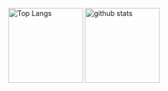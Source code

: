 <p align="left"> 
  <img alt="Top Langs" height="150px" src="https://github-readme-stats.vercel.app/api/top-langs/?username=Kei01234Kei&layout=compact&show_icons=true&theme=radical" />
  <img alt="github stats" height="150px" src="https://github-readme-stats.vercel.app/api?username=Kei01234Kei&theme=radical&show_icons=true" />
</p>

<!--
**Kei01234Kei/Kei01234Kei** is a ✨ _special_ ✨ repository because its `README.md` (this file) appears on your GitHub profile.

Here are some ideas to get you started:

- 🔭 I’m currently working on ...
- 🌱 I’m currently learning ...
- 👯 I’m looking to collaborate on ...
- 🤔 I’m looking for help with ...
- 💬 Ask me about ...
- 📫 How to reach me: ...
- 😄 Pronouns: ...
- ⚡ Fun fact: ...
-->

